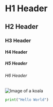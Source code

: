 # H1 Header
## H2 Header
### H3 Header
#### H4 Header
##### H5 Header
###### H6 Header

![Image of a koala](https://cdn.britannica.com/26/162626-050-3534626F/Koala.jpg)


```Python
print("Hello World")
```
